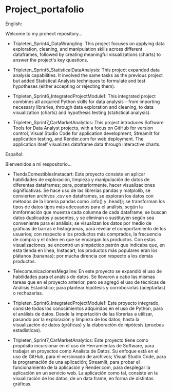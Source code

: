 # Project_portafolio

English:

Welcome to my prohect repository...

- Tripleten_Sprint4_DataWrangling:
    This project focuses on applying data exploration, cleaning, and manipulation skills across different dataframes, followed by creating meaningful visualizations (charts) to answer the project's key questions.

- Tripleten_Sprint5_StatisticalDataAnalysis:
    This project expanded data analysis capabilities. It involved the same tasks as the previous project but added Statistical Analysis techniques to formulate and test hypotheses (either accepting or rejecting them).

- Tripleten_Sprint6_IntegratedProjectModule1:
    This integrated project combines all acquired Python skills for data analysis – from importing necessary libraries, through data exploration and cleaning, to data visualization (charts) and hypothesis testing (statistical analysis).

- Tripleten_Sprint7_CarMarketAnalytics:
    This project introduces Software Tools for Data Analyst projects, with a focus on GitHub for version control, Visual Studio Code for application development, Streamlit for application testing, and Render.com for web deployment. The application itself visualizes dataframe data through interactive charts.


Español:

Bienvenidos a mi respositorio...

- TiendaComestiblesInstacart:
    Este proyecto consiste en aplicar habilidades de exploración, limpieza y manipulación de datos de diferentas dataframes; para, posteriormente, hacer visualizaciones significativas. Se hace uso de las librerías pandas y matplolib, se convierten archivos .csv en dataframes, se exploran los datos con métodos de la librería pandas como .info() y .head(); se transforman los tipos de datos tipos más adecuados para el análisis, según la inmformación que muestra cada columna de cada dataframe; se buscan datos duplicados y ausentes, y se eliminan o sustituyen según sea conveniente para el análisis; se visualizan los datos por medio de gráficas de barras e histogramas, para revelar el comportamiento de los usuarios; con respecto a los productos más comprados, la frecuencia de compra y el órden en que se encargan los productos. Con estas visualizaciones, se encontró un simpáctico patrón que indicaba que, en esta tienda en línea, Instacart, los productos más populares eran los plátanos (bananas); por mucha direncia con respecto a los demás productos.

- TelecomunicacionesMegaline:
    En este proyecto se 
    expandió el uso de habilidades para el análsis de datos. Se llevaron a cabo las mismas tareas que en el proyecto anterior, pero se agregó el uso de técnicas de Análisis Estadístico; para plantear hipótesis y corroborarlas (aceptarlas) o rechazarlas.

- Tripleten_Sprint6_IntegratedProjectModule1:
    Este proyecto integrado, consiste todos los conocimientos adquiridos en el uso de Python, para el análisis de datos. Desde la importación de las librerías a utilizar, pasando por la exploración y limpieza de los datos; hasta la visualización de datos (gráficas) y la elaboración de hipótesis (pruebas estadísticas).

- Tripleten_Sprint7_CarMarketAnalytics:
    Este proyecto tiene como propósito incursionar en el uso de Herramientas de Software, para trabajar en proyectos como Analista de Datos. Su enfoque está en el uso de GitHub, para el versionado de archivos; Visual Studio Code, para la programación de una aplicación; Streamlit, para probar el funcionamiento de la aplicación y Render.com, para desplegar la aplicación en un servicio web. La aplicación como tal, consiste en la visualización de los datos, de un data frame, en forma de distintas gráficas.
